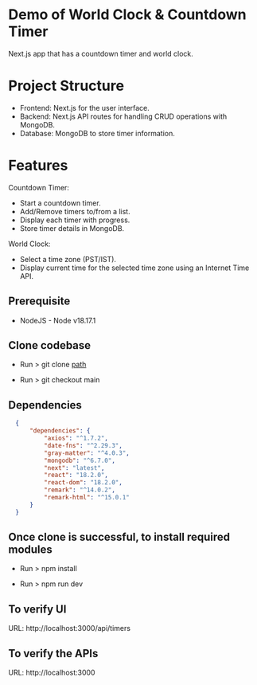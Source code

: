 # Demo of World Clock & Countdown Timer
Next.js app that has a countdown timer and world clock.

# Project Structure
- Frontend: Next.js for the user interface.
- Backend: Next.js API routes for handling CRUD operations with MongoDB.
- Database: MongoDB to store timer information.

# Features
Countdown Timer:

- Start a countdown timer.
- Add/Remove timers to/from a list.
- Display each timer with progress.
- Store timer details in MongoDB.

World Clock:

- Select a time zone (PST/IST).
- Display current time for the selected time zone using an Internet Time API.

## Prerequisite

   - NodeJS - Node v18.17.1

 ## Clone codebase
  
   - Run > git clone  [path](https://github.com/phptarun/timer-worldclock-app)

   - Run > git checkout main

  

 ## Dependencies
  ```JSON
    {  
        "dependencies": {
            "axios": "^1.7.2",
            "date-fns": "^2.29.3",
            "gray-matter": "^4.0.3",
            "mongodb": "^6.7.0",
            "next": "latest",
            "react": "18.2.0",
            "react-dom": "18.2.0",
            "remark": "^14.0.2",
            "remark-html": "^15.0.1"
        }
    }
  ```
 
 ## Once clone is successful, to install required modules

   - Run > npm install 

   - Run > npm run dev

## To verify UI

   URL: http://localhost:3000/api/timers

## To verify the APIs 

   URL: http://localhost:3000

 


